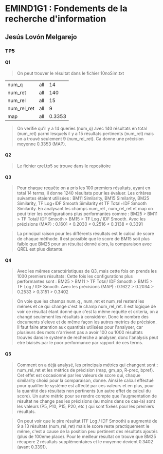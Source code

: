 # EMIND1G1 : Fondements de la recherche d'information

## Jesús Lovón Melgarejo

### TP5

#### Q1 
> On peut trouver le résultat dans le fichier 10noSim.txt
> 
|  |    | |
| ------ | --- | --- |
| num_q    |      	all |	14  |
| num_ret  |      	all |	140 |
|  num_rel  |      	all |	15 |
| num_rel_ret |   	all |	9 |
| map        |    	all |	0.3353 |

> On verifie qu'il y a 14 queries (num_q) avec 140 résultats en total (num_ret) parmi lesquels il y a 15 résultats pertinents (num_rel) mais on a trouvé seulement 9 (num_rel_ret). Ca donne une précision moyenne 0.3353 (MAP).

#### Q2
> Le fichier qrel.tp5 se trouve dans le repositoire

#### Q3
> Pour chaque requête on a pris les 100 premiers résultats, ayant en total 14 terms, il donne 1240 résultats pour les évaluer. Les critères suivantes étaient utilisées :  BM11 Similarity, BM15 Similarity, BM25 Similarity, TF Log+IDF Smooth Similarity et TF Total+IDF Smooth Similarity.
> En analysant les champs num_rel , num_rel_ret et map on peut trier les configurations plus performantes comme : BM25 > BM11 > TF Total/ IDF Smooth > BM15 > TF Log / IDF Smooth. Avec les précisions (MAP) :  0.1601 < 0.2030 < 0.2516 < 0.3138 < 0.3391

>La principal raison pour les différents résultats est le calcul de score de chaque méthode. Il est possible que le score de BM15 soit plus faible que BM25 pour un résultat donné alors, la comparaison avec QREL est plus distante. 

#### Q4
> Avec les mêmes caractéristiques de Q3, mais cette fois on prends les 1000 premiers résultats:
> Cette fois les configurations plus performantes sont : BM25 > BM11 > TF Total/ IDF Smooth > BM15 > TF Log / IDF Smooth. Avec les précisions (MAP) :  0.1622 > 0.2034 > 0.2533 > 0.3151 > 0.3402

> On voie que les champs num_q  , num_ret et num_rel   restent les mêmes et ce qui change c'est le champ num_rel_ret.  Il est logique de voir ce résultat étant donné que c'est la même requête et criteria, on a changé seulement les résultats à considérer. Donc le nombre des documents s'eleve et de même façon les autres metrics de précision. 
> Il faut faire attention aux quantités utilisées pour l'analyser, car plusieurs des mots n'arrivent pas a avoir 100 ou 1000 résultats trouvés dans le systeme de recherche a analyser, donc l'analysis peut etre biaisés par le poor performance par rapport de ces terms.


#### Q5
> Comment on a déjà analysé, les principals métrics qui changent sont : num_rel_ret et les métrics de précision (map, gm_ap, R-prec, bpref). Cet effet est occasionné par les valeurs de score qui, chaque similarity choisi pour la comparaison, donne. Ainsi le calcul effectué pour qualifier le système  est affecté par ces valeurs et en plus, pour la quantité des résultats non pertinents (un autre effet de calcul du score). Un autre métric pour se rendre compte que l'augmentation de résultat ne change pas les précisions (au moins dans ce cas-la) sont les valeurs  (P5, P10, P15, P20, etc ) qui sont fixées pour les premiers résultats.

> On peut voir que le pire résultat (TF Log / IDF Smooth) a augmenté de 9 a 13 résultats (num_rel_ret) mais le score reste practiquement le même, c'est a cause de la position peu pertinent des résultats ajoutés (plus de 100eme place).
> Pour le meilleur résultat on trouve que BM25 récupere 2 résultats supplémentaires et le moyenne devient 0.3402 (avant 0.3391).